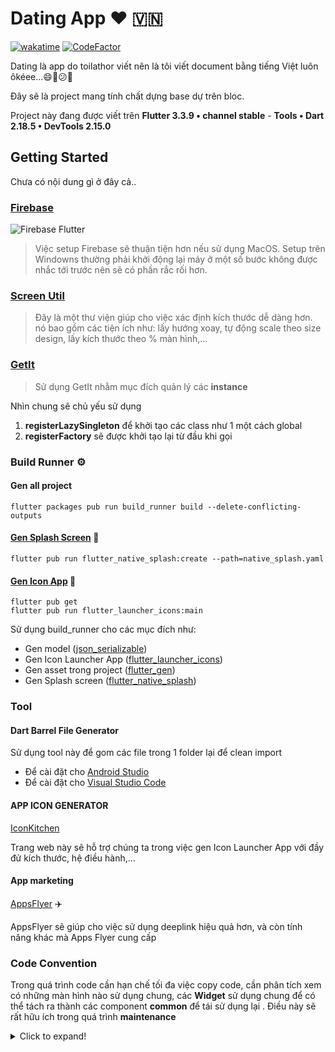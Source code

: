 # Dating App ❤️ 🇻🇳

[![wakatime](https://wakatime.com/badge/user/dbffe694-c211-47a5-82ed-ff362b1a7a4a/project/b84a69e5-3a93-4554-ac83-4cb81cc2a0b4.svg)](https://wakatime.com/badge/user/dbffe694-c211-47a5-82ed-ff362b1a7a4a/project/b84a69e5-3a93-4554-ac83-4cb81cc2a0b4) [![CodeFactor](https://www.codefactor.io/repository/github/toilathor/learnflutter/badge)](https://www.codefactor.io/repository/github/toilathor/learnflutter)

Dating là app do toilathor viết nên là tôi viết document bằng tiếng Việt luôn ôkéee...😄🚀️😕🎉️

Đây sẽ là project mang tính chất dựng base dự trên bloc.

Project này đang được viết trên **Flutter 3.3.9 • channel stable** - **Tools • Dart 2.18.5 • DevTools 2.15.0**

## Getting Started

Chưa có nội dung gì ở đây cả..

### [Firebase](https://firebase.flutter.dev/) 

![Firebase Flutter](https://firebase.flutter.dev/img/flutterfire_300x.png)

> Việc setup Firebase sẽ thuận tiện hơn nếu sử dụng MacOS. Setup trên Windowns thường phải khởi động
> lại máy ở một số bước không được nhắc tới trước nên sẽ có phần rắc rối hơn.

### [Screen Util](https://pub.dev/packages/flutter_screenutil)

> Đây là một thư viện giúp cho việc xác định kích thước dễ dàng hơn.
> nó bao gồm các tiện ích như: lấy hướng xoay, tự động scale theo size design, lấy kích thước theo %
> màn hình,...

### [GetIt](https://pub.dev/packages/get_it)

> Sử dụng GetIt nhằm mục đích quản lý  các **instance**

Nhìn chung sẽ chủ yếu sử dụng

1. **registerLazySingleton** để khởi tạo các class như 1 một cách global
2. **registerFactory** sẽ được khởi tạo lại từ đầu  khi gọi

### Build Runner ⚙️

#### Gen all project

```shell
flutter packages pub run build_runner build --delete-conflicting-outputs
```

#### [Gen Splash Screen](https://pub.dev/packages/flutter_native_splash) 📱

```shell
flutter pub run flutter_native_splash:create --path=native_splash.yaml
```

#### [Gen Icon App](https://pub.dev/packages/flutter_launcher_icons) 🫠

```shell
flutter pub get
flutter pub run flutter_launcher_icons:main
```

Sử dụng build_runner cho các mục đích như:

* Gen model ([json_serializable](https://pub.dev/packages/json_serializable))
* Gen Icon Launcher App ([flutter_launcher_icons](https://pub.dev/packages/flutter_launcher_icons))
* Gen asset trong project ([flutter_gen](https://pub.dev/packages/flutter_gen))
* Gen Splash screen ([flutter_native_splash](https://pub.dev/packages/flutter_native_splash))

### Tool

#### Dart Barrel File Generator

Sử dụng tool này để gom các file trong 1 folder lại để clean import

* Để cài đặt cho [Android Studio](https://plugins.jetbrains.com/plugin/18980-dart-barrel-file-generator)
* Để cài đặt cho [Visual Studio Code](https://marketplace.visualstudio.com/items?itemName=miquelddg.dart-barrel-file-generator&ssr=false#overview)

#### APP ICON GENERATOR

[IconKitchen](https://icon.kitchen)

Trang web này sẽ hỗ trợ chúng ta trong việc gen Icon Launcher App với đầy đử kích thước, hệ điều
hành,...

#### App marketing

[AppsFlyer](https://www.appsflyer.com)  ✈️

AppsFlyer sẽ giúp cho việc sử dụng deeplink hiệu quả hơn, và còn tính năng
khác mà Apps Flyer cung cấp

### Code Convention

Trong quá trình code cần hạn chế tối đa việc copy code, cần phân tích xem có những màn hình nào sử dụng chung,
các **Widget** sử dụng chung để có thể tách ra thành các component **common** để tái sử dụng lại . Điều này sẽ rất hữu ích
trong quá trình **maintenance**

<details>
<summary>Click to expand!</summary>

#### Naming convention:

Classes, enums, typedefs, và extensions nên được đặt tên với ký tự đầu mỗi từ được viết hoa:
Ex: UpperCamelCase

```none
class MainScreen { ... }
enum MainItem { .. }
typedef Predicate<T> = bool Function(T value);
extension MyList<T> on List<T> { ... }
```

Libraries, packages, directories, và source files thì nên viết thường và có dấu gạch dưới giữa 2 từ:
Ex: lowercase_with_underscores

```none
library firebase_dynamic_links;
import 'socket/socket_manager.dart';
```

Variables, constants, parameters, và named parameters sẽ tương tự như Class nhưng ký tự đầu tiên sẽ
viết thường : Ex: lowerCamelCase

```none
var item;
const bookPrice = 3.14;
final urlScheme = RegExp('^([a-z]+):');
void sum(int bookPrice) {
  // ...
}
```

#### relative imports for files in lib

Để tránh nhầm lẫn khi cùng một class được import bằng 2 cách khác nhau thì nên sử dụng relative
import

```none
// Don't
import 'package:demo/src/utils/dialog_utils.dart';


// Do
import '../../../utils/dialog_utils.dart';
```

#### Specify types for class member

Nhớ rằng luôn luôn khai báo kiểu của member nếu như kiểu của nó được xác định, hạn chế khai báo kiểu
var

```none

//Don't
var item = 10;
final car = Car();
const timeOut = 2000;


//Do
int item = 10;
final Car bar = Car();
String name = 'john';
const int timeOut = 20;
```

#### Avoid using as instead, use is operator

```none

//Don't
(item as Animal).name = 'Lion';


//Do
if (item is Animal)
  item.name = 'Lion';
```

#### Use if condition instead of conditional expression

Nếu gặp phải trường hợp cần render dựa vào một điều kiện nào đó thì nên sử dụng lệnh if thay cho
conditional expression

```none

//Don't
Widget getText(BuildContext context) {
  return Row(
    children: [
      Text("Hello"),
      Platform.isAndroid ? Text("Android") : null,
      Platform.isAndroid ? Text("Android") : SizeBox(),
      Platform.isAndroid ? Text("Android") : Container(),
    ]
  );
}


//Do
Widget getText(BuildContext context) {
  return Row(
      children: 
      [
        Text("Hello"), 
        if (Platform.isAndroid) Text("Android")
      ]
  );
}
```

#### Use ?? and ?. operators

```none
//Don't
v = a == null ? b : a;

//Do
v = a ?? b;


//Don't
v = a == null ? null : a.b;

//Do
v = a?.b;
```

#### Use spread collections

```none

//Don't
var y = [4,5,6];
var x = [1,2];
x.addAll(y);


//Do
var y = [4,5,6];
var x = [1,2,...y];
```

##### Use Cascades Operator

```none
// Don't
var path = Path();
path.lineTo(0, size.height);
path.lineTo(size.width, size.height);
path.lineTo(size.width, 0);
path.close();  


// Do
var path = Path()
..lineTo(0, size.height)
..lineTo(size.width, size.height)
..lineTo(size.width, 0)
..close(); 
```

#### Use raw string

Raw String được dùng khi trong string có chứa dấu gạch chéo hoặc ký tự $

```none
//Don't
var s = 'This is demo string \\ and \$';


//Do
var s = r'This is demo string \ and $';
```

#### Don’t explicitly initialize variables null

Mặc định khi khai báo không có value thì memeber sẽ mang giá trị null nên việc khai báo null là
không cần thiết

```none

//Don't
int _item = null;


//Do
int _item;
```

#### Use expression function bodies

```none
//Don't
get width {
  return right - left;
}
Widget getProgressBar() {
  return CircularProgressIndicator(
    valueColor: AlwaysStoppedAnimation<Color>(Colors.blue),
  );
}


//Do
get width => right - left;
Widget getProgressBar() => CircularProgressIndicator(
      valueColor: AlwaysStoppedAnimation<Color>(Colors.blue),
    );
```

#### Split widget into different Widgets.

Khi setState() called trong một state thì tất cả widget con sẽ rebuild nên ở đây chúng ta nên chia
nhỏ các widget và gọi setState trong mỗi widget đó để đảm bảo performance

```none
Scaffold(
  appBar: CustomAppBar(title: "Verify Code"), // Sub Widget
  body: Container(
    child: Column(
      crossAxisAlignment: CrossAxisAlignment.start,
      children: <Widget>[
        TimerView( // Sub Widget
            key: _timerKey,
            resendClick: () {})
      ],
    ),
  ),
)
```

#### Use ListView.builder for a long list

#### Use Const in Widgets

```none
Container(
      padding: const EdgeInsets.only(top: 10),
      color: Colors.black,
      child: const Center(
        child: const Text(
          "No Data found",
          style: const TextStyle(fontSize: 30, fontWeight: FontWeight.w800),
        ),
      ),
    );
```

</details>
